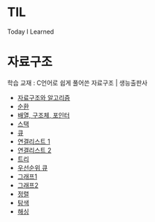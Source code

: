 # TIL
Today I Learned

# 자료구조

학습 교재 : C언어로 쉽게 풀어쓴 자료구조 | 생능출판사

- [자료구조와 알고리즘](https://github.com/seungbin-kim/TIL/tree/master/DataStructure/CH01)
- [순환](https://github.com/seungbin-kim/TIL/tree/master/DataStructure/CH02)
- [배열, 구조체, 포인터](https://github.com/seungbin-kim/TIL/tree/master/DataStructure/CH03)
- [스택](https://github.com/seungbin-kim/TIL/tree/master/DataStructure/CH04)
- [큐](https://github.com/seungbin-kim/TIL/tree/master/DataStructure/CH05)
- [연결리스트 1](https://github.com/seungbin-kim/TIL/tree/master/DataStructure/CH06)
- [연결리스트 2](https://github.com/seungbin-kim/TIL/tree/master/DataStructure/CH07)
- [트리](https://github.com/seungbin-kim/TIL/tree/master/DataStructure/CH08)
- [우선순위 큐](https://github.com/seungbin-kim/TIL/tree/master/DataStructure/CH09)
- [그래프1](https://github.com/seungbin-kim/TIL/tree/master/DataStructure/CH10)
- [그래프2](https://github.com/seungbin-kim/TIL/tree/master/DataStructure/CH11)
- [정렬](https://github.com/seungbin-kim/TIL/tree/master/DataStructure/CH12)
- [탐색](https://github.com/seungbin-kim/TIL/tree/master/DataStructure/CH13)
- [해싱](https://github.com/seungbin-kim/TIL/tree/master/DataStructure/CH14)

